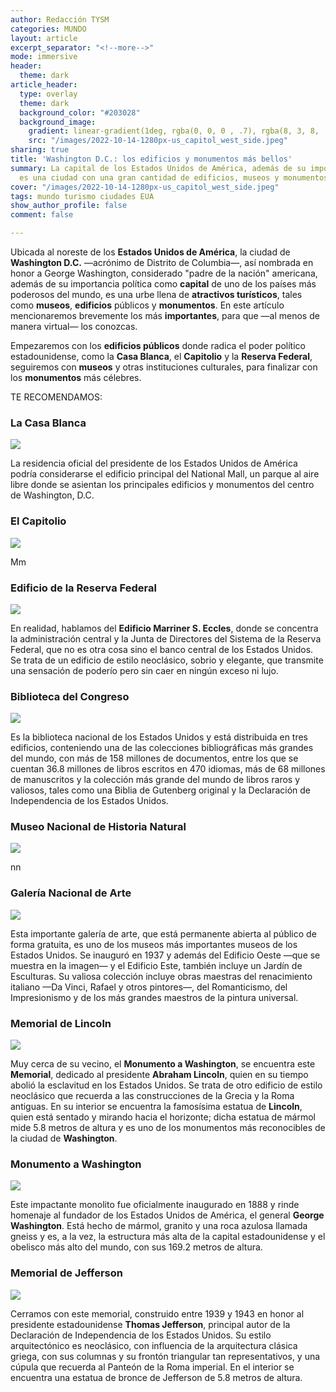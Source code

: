 ```yaml
---
author: Redacción TYSM
categories: MUNDO
layout: article
excerpt_separator: "<!--more-->"
mode: immersive
header:
  theme: dark
article_header:
  type: overlay
  theme: dark
  background_color: "#203028"
  background_image:
    gradient: linear-gradient(1deg, rgba(0, 0, 0 , .7), rgba(8, 3, 8, .9))
    src: "/images/2022-10-14-1280px-us_capitol_west_side.jpeg"
sharing: true
title: 'Washington D.C.: los edificios y monumentos más bellos'
summary: La capital de los Estados Unidos de América, además de su importancia política,
  es una ciudad con una gran cantidad de edificios, museos y monumentos
cover: "/images/2022-10-14-1280px-us_capitol_west_side.jpeg"
tags: mundo turismo ciudades EUA
show_author_profile: false
comment: false

---
```

Ubicada al noreste de los **Estados Unidos de América**, la ciudad de **Washington D.C.** —acrónimo de Distrito de Columbia—, así nombrada en honor a George Washington, considerado "padre de la nación" americana, además de su importancia política como **capital** de uno de los países más poderosos del mundo, es una urbe llena de **atractivos turísticos**, tales como **museos**, **edificios** públicos y **monumentos**.  En este artículo mencionaremos brevemente los más **importantes**, para que —al menos de manera virtual— los conozcas.

Empezaremos con los **edificios públicos** donde radica el poder político estadounidense, como la **Casa Blanca**, el **Capitolio** y la **Reserva Federal**, seguiremos con **museos** y otras instituciones culturales, para finalizar con los **monumentos** más célebres.

TE RECOMENDAMOS:

### La Casa Blanca

![](https://upload.wikimedia.org/wikipedia/commons/thumb/a/af/WhiteHouseSouthFacade.JPG/1024px-WhiteHouseSouthFacade.JPG)

La residencia oficial del presidente de los Estados Unidos de América podría considerarse el edificio principal del National Mall, un parque al aire libre donde se asientan los principales edificios y monumentos del centro de Washington, D.C. 

### El Capitolio

![](https://upload.wikimedia.org/wikipedia/commons/thumb/a/a3/United_States_Capitol_west_front_edit2.jpg/1024px-United_States_Capitol_west_front_edit2.jpg)

Mm

### Edificio de la Reserva Federal

![](https://upload.wikimedia.org/wikipedia/commons/thumb/8/8d/Marriner_S._Eccles_Federal_Reserve_Board_Building.jpg/1024px-Marriner_S._Eccles_Federal_Reserve_Board_Building.jpg)

En realidad, hablamos del **Edificio Marriner S. Eccles**, donde se concentra la administración central y la Junta de Directores del Sistema de la Reserva Federal, que no es otra cosa sino el banco central de los Estados Unidos. Se trata de un edificio de estilo neoclásico, sobrio y elegante, que transmite una sensación de poderío pero sin caer en ningún exceso ni lujo.

### Biblioteca del Congreso

![](https://upload.wikimedia.org/wikipedia/commons/thumb/a/a8/LOC_Main_Reading_Room_Highsmith.jpg/1024px-LOC_Main_Reading_Room_Highsmith.jpg)

Es la biblioteca nacional de los Estados Unidos y está distribuida en tres edificios, conteniendo una de las colecciones bibliográficas más grandes del mundo, con más de 158 millones de documentos, entre los que se cuentan 36.8 millones de libros escritos en 470 idiomas, más de 68 millones de manuscritos y la colección más grande del mundo de libros raros y valiosos, tales como una Biblia de Gutenberg original y la Declaración de Independencia de los Estados Unidos.

### Museo Nacional de Historia Natural

![](https://upload.wikimedia.org/wikipedia/commons/thumb/5/55/National_Museum_of_Natural_History%2C_Washington.jpg/1020px-National_Museum_of_Natural_History%2C_Washington.jpg)

nn

### Galería Nacional de Arte

![](https://upload.wikimedia.org/wikipedia/commons/thumb/9/97/Washington_October_2016-12.jpg/1024px-Washington_October_2016-12.jpg)

Esta importante galería de arte, que está permanente abierta al público de forma gratuita, es uno de los museos más importantes museos de los Estados Unidos. Se inauguró en 1937 y además del Edificio Oeste —que se muestra en la imagen— y el Edificio Este, también incluye un Jardín de Esculturas. Su valiosa colección incluye obras maestras del renacimiento italiano —Da Vinci, Rafael y otros pintores—, del Romanticismo, del Impresionismo y de los más grandes maestros de la pintura universal.

### Memorial de Lincoln

![](https://upload.wikimedia.org/wikipedia/commons/thumb/a/a8/Lincoln_Memorial.jpg/1024px-Lincoln_Memorial.jpg)

Muy cerca de su vecino, el **Monumento a Washington**, se encuentra este **Memorial**, dedicado al presidente **Abraham Lincoln**, quien en su tiempo abolió la esclavitud en los Estados Unidos. Se trata de otro edificio de estilo neoclásico que recuerda a las construcciones de la Grecia y la Roma antiguas. En su interior se encuentra la famosísima estatua de **Lincoln**, quien está sentado y mirando hacia el horizonte; dicha estatua de mármol mide 5.8 metros de altura y es uno de los monumentos más reconocibles de la ciudad de **Washington**.

### Monumento a Washington

![](https://upload.wikimedia.org/wikipedia/commons/thumb/8/80/Washington_Monument_2022.jpg/768px-Washington_Monument_2022.jpg)

Este impactante monolito fue oficialmente inaugurado en 1888 y rinde homenaje al fundador de los Estados Unidos de América, el general **George Washington**. Está hecho de mármol, granito y una roca azulosa llamada gneiss y es, a la vez, la estructura más alta de la capital estadounidense y el obelisco más alto del mundo, con sus 169.2 metros de altura. 

### Memorial de Jefferson

![](https://upload.wikimedia.org/wikipedia/commons/thumb/1/13/Jefferson_Memorial_At_Dusk_1.jpg/1024px-Jefferson_Memorial_At_Dusk_1.jpg)

Cerramos con este memorial, construido entre 1939 y 1943 en honor al presidente estadounidense **Thomas Jefferson**, principal autor de la Declaración de Independencia de los Estados Unidos. Su estilo arquitectónico es neoclásico, con influencia de la arquitectura clásica griega, con sus columnas y su frontón triangular tan representativos, y una cúpula que recuerda al Panteón de la Roma imperial. En el interior se encuentra una estatua de bronce de Jefferson de 5.8 metros de altura.